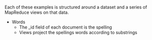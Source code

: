 Each of these examples is structured around a dataset and a series of MapReduce views on that data.

- Words
  - The \_id field of each document is the spelling
  - Views project the spellings words according to substrings
